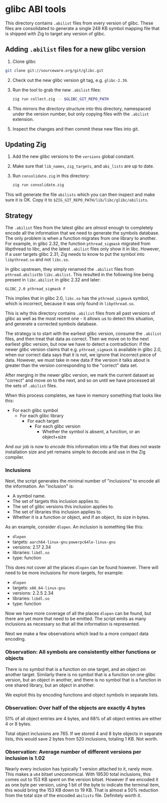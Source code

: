 # glibc ABI tools

This directory contains `.abilist` files from every version of glibc. These
files are consolidated to generate a single 248 KB symbol mapping file that is
shipped with Zig to target any version of glibc.

## Adding `.abilist` files for a new glibc version

1. Clone glibc

```sh
git clone git://sourceware.org/git/glibc.git
```

2. Check out the new glibc version git tag, e.g. `glibc-2.39`.

3. Run the tool to grab the new `.abilist` files:

   ```sh
   zig run collect.zig -- $GLIBC_GIT_REPO_PATH
   ```

4. This mirrors the directory structure into this directory,
   namespaced under the version number, but only copying files with the
   `.abilist` extension.

5. Inspect the changes and then commit these new files into git.

## Updating Zig

1. Add the new glibc versions to the `versions` global constant.

2. Make sure that `lib_names`, `zig_targets`, and `abi_lists` are up to date.

3. Run `consolidate.zig` in this directory:

   ```sh
   zig run consolidate.zig
   ```

This will generate the file `abilists` which you can then inspect and make sure
it is OK. Copy it to `$ZIG_GIT_REPO_PATH/lib/libc/glibc/abilists`.

## Strategy

The `.abilist` files from the latest glibc are *almost* enough to completely
encode all the information that we need to generate the symbols database. The
only problem is when a function migrates from one library to another. For
example, in glibc 2.32, the function `pthread_sigmask` migrated from libpthread
to libc, and the latest `.abilist` files only show it in libc. However, if a
user targets glibc 2.31, Zig needs to know to put the symbol into
`libpthread.so` and not `libc.so`.

In glibc upstream, they simply renamed the `.abilist` files from
`pthread.abilist`to `libc.abilist`. This resulted in the following line being
present in `libc.abilist` in glibc 2.32 and later:

```
GLIBC_2.0 pthread_sigmask F
```

This implies that in glibc 2.0, `libc.so` has the `pthread_sigmask` symbol,
which is incorrect, because it was only found in `libpthread.so`.

This is why this directory contains `.abilist` files from all past versions of
glibc as well as the most recent one - it allows us to detect this situation,
and generate a corrected symbols database.

The strategy is to start with the earliest glibc version, consume the `.abilist`
files, and then treat that data as correct. Then we move on to the next earliest
glibc version, but now we have to detect a contradiction: if the newer glibc
version claims that e.g. `pthread_sigmask` is available in glibc 2.0, when our
correct data says that it is not, we ignore that incorrect piece of data.
However, we must take in new data if the version it talks about is greater than
the version corresponding to the "correct" data set.

After merging in the newer glibc version, we mark the current dataset as
"correct" and move on to the next, and so on until we have processed all the
sets of `.abilist` files.

When this process completes, we have in memory something that looks like this:

* For each glibc symbol
  * For each glibc library
    * For each target
      * For each glibc version
        * Whether the symbol is absent, a function, or an object+size

And our job is now to *encode* this information into a file that does not waste
installation size and yet remains simple to decode and use in the Zig compiler.

### Inclusions

Next, the script generates the minimal number of "inclusions" to encode all the
information. An "inclusion" is:

 * A symbol name.
 * The set of targets this inclusion applies to.
 * The set of glibc versions this inclusion applies to.
 * The set of libraries this inclusion applies to.
 * Whether it is a function or object, and if an object, its size in bytes.

As an example, consider `dlopen`. An inclusion is something like this:

 * `dlopen`
 * targets: `aarch64-linux-gnu` `powerpc64le-linux-gnu`
 * versions: 2.17 2.34
 * libraries: `libdl.so`
 * type: function

This does not cover all the places `dlopen` can be found however. There will
need to be more inclusions for more targets, for example:

 * `dlopen`
 * targets: `x86_64-linux-gnu`
 * versions: 2.2.5 2.34
 * libraries: `libdl.so`
 * type: function

Now we have more coverage of all the places `dlopen` can be found, but there are
yet more that need to be emitted. The script emits as many inclusions as
necessary so that all the information is represented.

Next we make a few observations which lead to a more compact data encoding.

### Observation: All symbols are consistently either functions or objects

There is no symbol that is a function on one target, and an object on another
target. Similarly there is no symbol that is a function on one glibc version,
but an object in another, and there is no symbol that is a function in one
shared library, but an object in another.

We exploit this by encoding functions and object symbols in separate lists.

### Observation: Over half of the objects are exactly 4 bytes

51% of all object entries are 4 bytes, and 68% of all object entries are either
4 or 8 bytes.

Total object inclusions are 765. If we stored 4 and 8 byte objects in separate
lists, this would save 2 bytes from 520 inclusions, totaling 1 KB. Not worth.

### Observation: Average number of different versions per inclusion is 1.02

Nearly every inclusion has typically 1 version attached to it, rarely more.
This makes a `u64` bitset uneconomical. With 19530 total inclusions, this comes
out to 153 KB spent on the version bitset. However if we encoded it as one byte
per version, using 1 bit of the byte to indicate the terminal item, this would
bring the 153 KB down to 19 KB. That is almost a 50% reduction from the total
size of the encoded `abilists` file. Definitely worth it.
